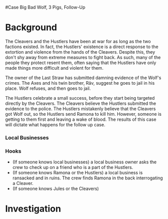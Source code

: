 #Case Big Bad Wolf, 3 Pigs, Follow-Up
# Background

The Cleavers and the Hustlers have been at war for as long as the two factions existed. In fact, the Hustlers' existence is a direct response to the extortion and violence from the hands of the Cleavers. Despite this, they don't shy away from extreme measures to fight back. As such, many of the people they protect resent them, often saying that the Hustlers have only made things more difficult and violent for them.

The owner of the Last Straw has submitted damning evidence of the Wolf's crimes. The Axes and his twin brother, Räv, suggest he goes to jail in his place. Wolf refuses, and then goes to jail.

The Hustlers celebrate a small success, before they start being targeted directly by the Cleavers. The Cleavers believe the Hustlers submitted the evidence to the police. The Hustlers mistakenly believe that the Cleavers got Wolf out, so the Hustlers send Ramona to kill him. However, someone is getting to them first and leaving a wake of blood. The results of this case will dictate what happens for the follow up case.

### Local Businesses

### Hooks
- (If someone knows local businesses) a local business owner asks the crew to check up on a friend who is a part of the Hustlers.
- (If someone knows Ramona or the Hustlers) a local business is ransacked and in ruins. The crew finds Ramona in the back interrogating a Cleaver.
- (If someone knows Jules or the Cleavers) 
# Investigation
